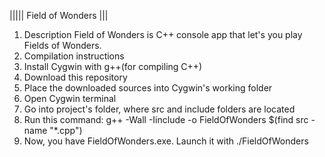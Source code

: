 ||||| Field of Wonders |||
1. Description
  Field of Wonders is C++ console app that let's you play Fields of Wonders.
2. Compilation instructions
  1. Install Cygwin with g++(for compiling C++)
  2. Download this repository
  3. Place the downloaded sources into Cygwin's working folder
  4. Open Cygwin terminal
  5. Go into project's folder, where src and include folders are located
  6. Run this command: g++ -Wall -Iinclude -o FieldOfWonders $(find src -name "*.cpp")
  7. Now, you have FieldOfWonders.exe. Launch it with ./FieldOfWonders

